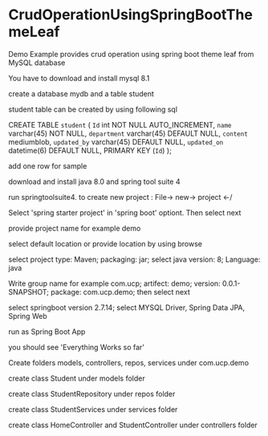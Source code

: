 # CrudOperationUsingSpringBootThemeLeaf
Demo Example provides crud operation using spring boot theme leaf from MySQL database

You have to download and install mysql 8.1

create a database mydb and a table student

student table can be created by using following sql

CREATE TABLE `student` (
  `Id` int NOT NULL AUTO_INCREMENT,
  `name` varchar(45) NOT NULL,
  `department` varchar(45) DEFAULT NULL,
  `content` mediumblob,
  `updated_by` varchar(45) DEFAULT NULL,
  `updated_on` datetime(6) DEFAULT NULL,
   PRIMARY KEY (`Id`)
  );

add one row for sample

download and install java 8.0 and spring tool suite 4

run springtoolsuite4. to create new project : File-> new-> project <-/

Select 'spring starter project' in 'spring boot' optiont. Then select next

provide project name for example demo

select default location or provide location by using browse

select project type: Maven; packaging: jar; select java version: 8; Language: java

Write group name for example com.ucp; artifect: demo; version: 0.0.1-SNAPSHOT; package: com.ucp.demo; then select next

select springboot version 2.7.14; select MYSQL Driver, Spring Data JPA, Spring Web

run as Spring Boot App

you should see 'Everything Works so far'

Create  folders models, controllers, repos, services under com.ucp.demo

create class Student under models folder

create class StudentRepository under repos folder

create class StudentServices under services folder

create class HomeController and StudentController under controllers folder









  

